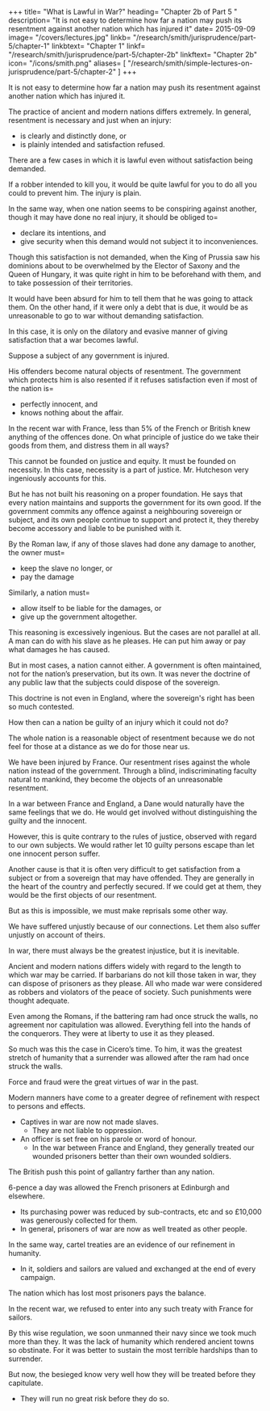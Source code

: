 +++
title=  "What is Lawful in War?"
heading=  "Chapter 2b of Part 5 "
description=  "It is not easy to determine how far a nation may push its resentment against another nation which has injured it"
date=  2015-09-09
image=  "/covers/lectures.jpg"
linkb=  "/research/smith/jurisprudence/part-5/chapter-1"
linkbtext=  "Chapter 1"
linkf=  "/research/smith/jurisprudence/part-5/chapter-2b"
linkftext=  "Chapter 2b"
icon=  "/icons/smith.png"
aliases= [
  "/research/smith/simple-lectures-on-jurisprudence/part-5/chapter-2"
]
+++

<!-- [Second,] quantum liceat bello? -->

It is not easy to determine how far a nation may push its resentment against another nation which has injured it.

The practice of ancient and modern nations differs extremely. In general, resentment is necessary and just when an injury:
- is clearly and distinctly done, or
- is plainly intended and satisfaction refused.

There are a few cases in which it is lawful even without satisfaction being demanded.

If a robber intended to kill you, it would be quite lawful for you to do all you could to prevent him. The injury is plain.

In the same way, when one nation seems to be conspiring against another, though it may have done no real injury, it should be obliged to= 
- declare its intentions, and
- give security when this demand would not subject it to inconveniences.

Though this satisfaction is not demanded, when the King of Prussia saw his dominions about to be overwhelmed by the Elector of Saxony and the Queen of Hungary, it was quite right in him to be beforehand with them, and to take possession of their territories.

It would have been absurd for him to tell them that he was going to attack them.
On the other hand, if it were only a debt that is due, it would be as unreasonable to go to war without demanding satisfaction.

In this case, it is only on the dilatory and evasive manner of giving satisfaction that a war becomes lawful.

Suppose a subject of any government is injured.

His offenders become natural objects of resentment. The government which protects him is also resented if it refuses satisfaction even if most of the nation is= 
- perfectly innocent, and
- knows nothing about the affair.

In the recent war with France, less than 5% of the French or British knew anything of the offences done. On what principle of justice do we take their goods from them, and distress them in all ways?

This cannot be founded on justice and equity. It must be founded on necessity. In this case, necessity is a part of justice. Mr. Hutcheson very ingeniously accounts for this.

But he has not built his reasoning on a proper foundation. He says that every nation maintains and supports the government for its own good. If the government commits any offence against a neighbouring sovereign or subject, and its own people continue to support and protect it, they thereby become accessory and liable to be punished with it.

By the Roman law, if any of those slaves had done any damage to another, the owner must= 
- keep the slave no longer, or
- pay the damage

Similarly, a nation must= 
- allow itself to be liable for the damages, or
- give up the government altogether.

This reasoning is excessively ingenious. But the cases are not parallel at all. A man can do with his slave as he pleases. He can put him away or pay what damages he has caused.

But in most cases, a nation cannot either. A government is often maintained, not for the nation’s preservation, but its own. It was never the doctrine of any public law that the subjects could dispose of the sovereign. 

This doctrine is not even in England, where the sovereign's right has been so much contested.

How then can a nation be guilty of an injury which it could not do?

The whole nation is a reasonable object of resentment because we do not feel for those at a distance as we do for those near us.

We have been injured by France. Our resentment rises against the whole nation instead of the government. Through a blind, indiscriminating faculty natural to mankind, they become the objects of an unreasonable resentment.

In a war between France and England, a Dane would naturally have the same feelings that we do. He would get involved without distinguishing the guilty and the innocent.

However, this is quite contrary to the rules of justice, observed with regard to our own subjects. We would rather let 10 guilty persons escape than let one innocent person suffer.

Another cause is that it is often very difficult to get satisfaction from a subject or from a sovereign that may have offended. They are generally in the heart of the country and perfectly secured. If we could get at them, they would be the first objects of our resentment.

But as this is impossible, we must make reprisals some other way.

We have suffered unjustly because of our connections. Let them also suffer unjustly on account of theirs.

In war, there must always be the greatest injustice, but it is inevitable.

Ancient and modern nations differs widely with regard to the length to which war may be carried. If barbarians do not kill those taken in war, they can dispose of prisoners as they please. All who made war were considered as robbers and violators of the peace of society. Such punishments were thought adequate.

Even among the Romans, if the battering ram had once struck the walls, no agreement nor capitulation was allowed. Everything fell into the hands of the conquerors. They were at liberty to use it as they pleased.

So much was this the case in Cicero’s time. To him, it was the greatest stretch of humanity that a surrender was allowed after the ram had once struck the walls.

Force and fraud were the great virtues of war in the past.

Modern manners have come to a greater degree of refinement with respect to persons and effects.
- Captives in war are now not made slaves.
  - They are not liable to oppression.
- An officer is set free on his parole or word of honour.
  - In the war between France and England, they generally treated our wounded prisoners better than their own wounded soldiers.

The British push this point of gallantry farther than any nation.

6-pence a day was allowed the French prisoners at Edinburgh and elsewhere.
- Its purchasing power was reduced by sub-contracts, etc and so £10,000 was generously collected for them.
- In general, prisoners of war are now as well treated as other people.

In the same way, cartel treaties are an evidence of our refinement in humanity.
- In it, soldiers and sailors are valued and exchanged at the end of every campaign.

The nation which has lost most prisoners pays the balance.

In the recent war, we refused to enter into any such treaty with France for sailors.

By this wise regulation, we soon unmanned their navy since we took much more than they.
It was the lack of humanity which rendered ancient towns so obstinate.
For it was better to sustain the most terrible hardships than to surrender.

But now, the besieged know very well how they will be treated before they capitulate.
- They will run no great risk before they do so.
